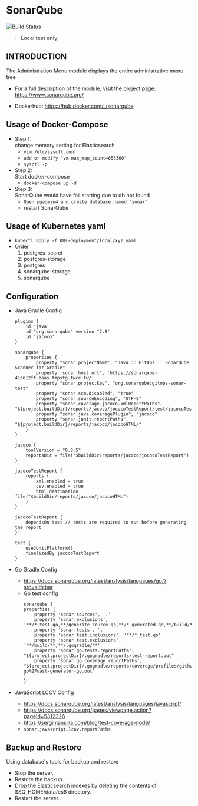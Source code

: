 # SonarQube
[![Build Status](https://travis-ci.org/joemccann/dillinger.svg?branch=master)](https://travis-ci.org/joemccann/dillinger)
> **Local test only**

INTRODUCTION
------------
The Administration Menu module displays the entire administrative menu tree

 * For a full description of the module, visit the project page: https://www.sonarqube.org/

 * Dockerhub: https://hub.docker.com/_/sonarqube

Usage of Docker-Compose
-----
* Step 1:\
change memory setting for Elasticsearch
    * `vim /etc/sysctl.conf`
    * `add or modify "vm.max_map_count=655360"`
    * `sysctl -p`
* Step 2:\
    Start docker-compose
    * `docker-compose up -d`
* Step 3:\
    SonarQube would have fail starting due to db not found
    * `Open pgadmin4 and create database named "sonar"`
    * restart SonarQube

Usage of Kubernetes yaml
-----------------------
* `kubectl apply -f K8s-deployment/local/xyz.yaml`
* Order
  1. postgres-secret
  2. postgres-storage
  3. postgres
  4. sonarqube-storage
  5. sonarqube

Configuration
-------------
* Java Gradle Config
    ```
    plugins {
        id 'java'
        id "org.sonarqube" version "2.8"
        id 'jacoco'
    }
    ```
    ```
    sonarqube {
        properties {
            property "sonar.projectName", "Java :: GitOps :: SonarQube Scanner for Gradle"
            property 'sonar.host.url', 'https://sonarqube-416612ff.baas.tmpstg.twcc.tw/'
            property "sonar.projectKey", "org.sonarqube:gitops-sonar-test"
            property "sonar.scm.disabled", "true"
            property "sonar.sourceEncoding", "UTF-8"
            property "sonar.coverage.jacoco.xmlReportPaths", "${project.buildDir}/reports/jacoco/jococoTestReport/test/jacocoTestReport.xml"
            property "sonar.java.coveragePlugin", "jacoco"
            property "sonar.junit.reportPaths", "${project.buildDir}/reports/jacoco/jococoHTML/"
        }
    }
    ```
    ```
    jacoco {
        toolVersion = "0.8.5"
        reportsDir = file("$buildDir/reports/jacoco/jococoTestReport")
    }

    jacocoTestReport {
        reports {
            xml.enabled = true
            csv.enabled = true
            html.destination file("$buildDir/reports/jacoco/jacocoHTML")
        }
    }

    jacocoTestReport {
        dependsOn test // tests are required to run before generating the report
    }

    test {
        useJUnitPlatform()
        finalizedBy jacocoTestReport
    }
    ```


* Go Gradle Config
  * https://docs.sonarqube.org/latest/analysis/languages/go/?src=sidebar
  * Go test config
    ```
    sonarqube {
    properties {
        property 'sonar.sources', '.'
        property 'sonar.exclusions', '**/*_test.go,**/generate_source.go,**/*_generated.go,**/build/**,**/.gogradle/**'
        property 'sonar.tests', '.'
        property 'sonar.test.inclusions', '**/*_test.go'
        property 'sonar.test.exclusions', '**/build/**,**/.gogradle/**'
        property 'sonar.go.tests.reportPaths', "${project.projectDir}/.gogradle/reports/test-report.out"
        property 'sonar.go.coverage.reportPaths', "${project.projectDir}/.gogradle/reports/coverage/profiles/github.com%2FSonarSource%2Fsonar-go%2Fuast-generator-go.out"
    }
    }
    ```
* JavaScript LCOV Config
  * https://docs.sonarqube.org/latest/analysis/languages/javascript/
  * https://docs.sonarqube.org/pages/viewpage.action?pageId=5312326
  * https://sergimansilla.com/blog/test-coverage-node/
  * `sonar.javascript.lcov.reportPaths`

Backup and Restore
------
Using database's tools for backup and restore
* Stop the server.
* Restore the backup.
* Drop the Elasticsearch indexes by deleting the contents of $SQ_HOME/data/es6 directory.
* Restart the server.